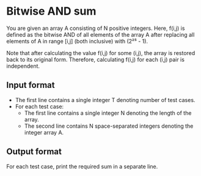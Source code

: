 # Bitwise AND sum

You are given an array A consisting of N positive integers. Here, f(i,j) is defined as the bitwise AND of all elements of the array A after replacing all elements of A in range [i,j] (both inclusive) with (2²⁵ - 1).

Note that after calculating the value f(i,j) for some (i,j), the array is restored back to its original form. Therefore, calculating f(i,j) for each (i,j) pair is independent.

## Input format

- The first line contains a single integer T denoting number of test cases.
- For each test case:
  - The first line contains a single integer N denoting the length of the array.
  - The second line contains N space-separated integers denoting the integer array A.

## Output format

For each test case, print the required sum in a separate line.
